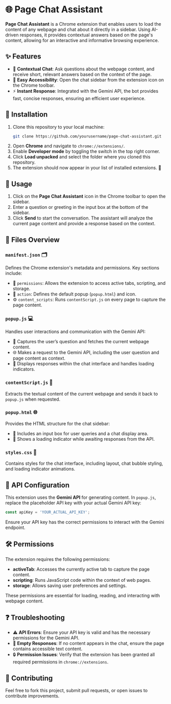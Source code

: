 # 🌐 Page Chat Assistant

**Page Chat Assistant** is a Chrome extension that enables users to load the content of any webpage and chat about it directly in a sidebar. Using AI-driven responses, it provides contextual answers based on the page's content, allowing for an interactive and informative browsing experience.

## ✨ Features

- 💬 **Contextual Chat**: Ask questions about the webpage content, and receive short, relevant answers based on the context of the page.
- 🔹 **Easy Accessibility**: Open the chat sidebar from the extension icon on the Chrome toolbar.
- ⚡ **Instant Response**: Integrated with the Gemini API, the bot provides fast, concise responses, ensuring an efficient user experience.

## 🚀 Installation

1. Clone this repository to your local machine:
   ```bash
   git clone https://github.com/yourusername/page-chat-assistant.git
   ```
2. Open **Chrome** and navigate to `chrome://extensions/`.
3. Enable **Developer mode** by toggling the switch in the top right corner.
4. Click **Load unpacked** and select the folder where you cloned this repository.
5. The extension should now appear in your list of installed extensions. 🎉

## 📖 Usage

1. Click on the **Page Chat Assistant** icon in the Chrome toolbar to open the sidebar.
2. Enter a question or greeting in the input box at the bottom of the sidebar.
3. Click **Send** to start the conversation. The assistant will analyze the current page content and provide a response based on the context.

## 📂 Files Overview

### `manifest.json` 🗂️

Defines the Chrome extension's metadata and permissions. Key sections include:

- 🔑 `permissions`: Allows the extension to access active tabs, scripting, and storage.
- 📌 `action`: Defines the default popup (`popup.html`) and icon.
- ⚙️ `content_scripts`: Runs `contentScript.js` on every page to capture the page content.

### `popup.js` 💻

Handles user interactions and communication with the Gemini API:

- 📝 Captures the user’s question and fetches the current webpage content.
- 🌐 Makes a request to the Gemini API, including the user question and page content as context.
- 💬 Displays responses within the chat interface and handles loading indicators.

### `contentScript.js` 📄

Extracts the textual content of the current webpage and sends it back to `popup.js` when requested.

### `popup.html` 🌐

Provides the HTML structure for the chat sidebar:

- 💬 Includes an input box for user queries and a chat display area.
- 🔄 Shows a loading indicator while awaiting responses from the API.

### `styles.css` 🎨

Contains styles for the chat interface, including layout, chat bubble styling, and loading indicator animations.

## 🔑 API Configuration

This extension uses the **Gemini API** for generating content. In `popup.js`, replace the placeholder API key with your actual Gemini API key:

```javascript
const apiKey = 'YOUR_ACTUAL_API_KEY';
```

Ensure your API key has the correct permissions to interact with the Gemini endpoint.

## 🛠️ Permissions

The extension requires the following permissions:

- **activeTab**: Accesses the currently active tab to capture the page content.
- **scripting**: Runs JavaScript code within the context of web pages.
- **storage**: Allows saving user preferences and settings.

These permissions are essential for loading, reading, and interacting with webpage content.

## ❓ Troubleshooting

- ⚠️ **API Errors**: Ensure your API key is valid and has the necessary permissions for the Gemini API.
- 📄 **Empty Responses**: If no content appears in the chat, ensure the page contains accessible text content.
- 🔒 **Permission Issues**: Verify that the extension has been granted all required permissions in `chrome://extensions`.

## 🤝 Contributing

Feel free to fork this project, submit pull requests, or open issues to contribute improvements.
